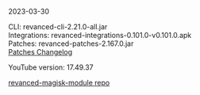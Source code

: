 2023-03-30
  
CLI: revanced-cli-2.21.0-all.jar  
Integrations: revanced-integrations-0.101.0-v0.101.0.apk  
Patches: revanced-patches-2.167.0.jar  
[Patches Changelog](https://github.com/revanced/revanced-patches/releases/tag/v2.167.0)  

YouTube version: 17.49.37  

[revanced-magisk-module repo](https://github.com/j-hc/revanced-magisk-module)
